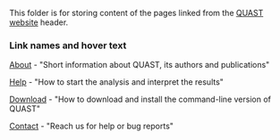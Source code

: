 This folder is for storing content of the pages linked from the [QUAST website](http://cab.cc.spbu.ru/quast) header.

### Link names and hover text

[About](about.md) - "Short information about QUAST, its authors and publications"

[Help](help.md) - "How to start the analysis and interpret the results"

[Download](download.md) - "How to download and install the command-line version of QUAST"

[Contact](contact.md) - "Reach us for help or bug reports"

